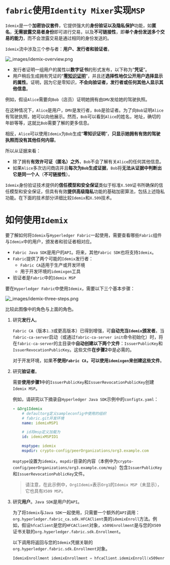 # `fabric`使用`Identity Mixer`实现`MSP`

`Idemix`是一个**加密协议套件**，它提供强大的**身份验证以及隐私保护**功能，如**匿名**，**无需披露交易者身份**即可进行交易，以及**不可链接性**，即**单个身份发送多个交易的能力**，而不会泄露交易是通过相同的身份发送的。

`Idemix`流中涉及三个参与者：**用户、发行者和验证者**。

![_images/idemix-overview.png](https://hyperledger-fabric.readthedocs.io/en/latest/_images/idemix-overview.png)

+ 发行者证明一组用户的属性以**数字证书**的形式发布，以下称为“**凭证**”。
+ 用户稍后生成拥有凭证的“[**零知识证明**](https://en.wikipedia.org/wiki/Zero-knowledge_proof)”，并且还**选择性地仅公开用户选择显示的属性**。证明，因为它是零知识，**不会向验证者，发行者或任何其他人显示其他信息**。

例如，假设`Alice`需要向`Bob`（店员）证明她拥有由`DMV`发给她的驾驶执照。

在这种情况下，`Alice`是用户，`DMV`是发行者，`Bob`是验证者。为了向`Bob`证明`Alice`有驾驶执照，她可以向他展示。然而，`Bob`可以看到`Alice`的姓名，地址，确切的年龄等等，这就比`Bob`需要了解的更多信息。

相反，`Alice`可以使用`Idemix`为`Bob`生成“**零知识证明**”，**只显示她拥有有效的驾驶执照而没有其他任何内容**。

所以从证据来看：

+ 除了拥有**有效许可证（匿名）之外**，`Bob`不会了解有关`Alice`的任何其他信息。
+ 如果`Alice`多次访问商店并且**每次为`Bob`生成证据**，`Bob`将**无法从证据中判断出它是同一个人**（**不可链接性**）。

`Idemix`身份验证技术提供的**信任模型和安全保证**类似于标准`X.509`证书所确保的信任模型和安全保证，但具有有效**提供高级隐私**功能的基础加密算法，包括上述隐私功能。在下面的技术部分详细比较`Idemix`和`X.509`技术。

# 如何使用`Idemix`

要了解如何将`Idemix`与`Hyperledger Fabric`一起使用，需要查看哪些`Fabric`组件与`Idemix`中的用户，颁发者和验证者相对应。

+ `Fabric Java SDK`是用户的`API`。将来，其他`Fabric SDK`也将支持`Idemix`。
+ `Fabric`提供了两个可能的`Idemix`发行者：
  + `Fabric CA`适用于生产或开发环境
  + 用于开发环境的`idemixgen`工具
+ 验证者是`Fabric`中的`Idemix MSP`

要在`Hyperledger Fabric`中使用`Idemix`，需要以下三个基本步骤：

![_images/idemix-three-steps.png](https://hyperledger-fabric.readthedocs.io/en/latest/_images/idemix-three-steps.png)

比较此图像中的角色与上面的角色。

1. 研究**发行人**。

   `Fabric CA`（版本`1.3`或更高版本）已得到增强，可**自动充当`Idemix`颁发者**。当`fabric-ca-server`启动（或通过`fabric-ca-server init`命令初始化）时，将在`fabric-ca-server`的主目录中**自动创建以下两个文件**：`IssuerPublicKey`和`IssuerRevocationPublicKey`。这些文件**在步骤2**中是必需的。

   对于开发环境，如果**不使用`Fabric CA`，可以使用`idemixgen`来创建这些文件**。

2. 研究**验证者**。

   需要**使用步骤1**中的`IssuerPublicKey`和`IssuerRevocationPublicKey`创建`Idemix MSP`。

   例如，请研究以下摘录自`Hyperledger Java SDK`示例中的`configtx.yaml`：

   ```yml
   - &Org1Idemix
       # defaultorg定义sampleconfig中使用的组织
       # fabric.git开发环境
       name: idemixMSP1
   
       # id将msp定义加载为
       id: idemixMSPID1
   
       msptype: idemix
       mspdir: crypto-config/peerOrganizations/org3.example.com
   ```

   `msptype`设置为`idemix`，`mspdir`目录的内容（本例中为`crypto-config/peerOrganizations/org3.example.com/msp`）包含`IssuerPublicKey`和`IssuerRevocationPublicKey`文件。

   > 请注意，在此示例中，`Org1Idemix`表示`Org1`的`Idemix MSP`（未显示），它也具有`X509 MSP`。

3. 研究**用户**。`Java SDK`是用户的`API`。

   为了将`Idemix`与`Java SDK`一起使用，只需要一个额外的`API`调用：`org.hyperledger.fabric_ca.sdk.HFCAClient`类的`idemixEnroll`方法。例如，假设`hfcaClient`是您的`HFCAClient`对象，`x509Enrollment`是与您的`X509`证书关联的`org.hyperledger.fabric.sdk.Enrollment`。

   以下调用将返回与您的`Idemix`凭据关联的`org.hyperledger.fabric.sdk.Enrollment`对象。

   ```go
   IdemixEnrollment idemixEnrollment = hfcaClient.idemixEnroll(x509enrollment, "idemixMSPID1");
   ```
